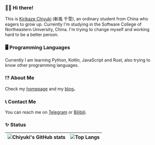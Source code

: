 ### 👋🏼 Hi there!
This is [Kirikaze Chiyuki](https://github.com/chiyuki0325) (斬風 千雪), an ordinary student from China who eagers to grow up. Currently I'm studying in the Software College of Northeastern University, China.
I'm trying to change myself and working hard to be a better person.  

### 🖥️ Programming Languages
Currently I am learning Python, Kotlin, JavaScript and Rust, also trying to know other programming languages.

### ⁉️ About Me
Check my [homepage](https://chyk.ink) and my [blog](https://blog.chyk.ink)。

### 📞 Contact Me
You can reach me on [Telegram](https://t,me/chykink) or [Bilibili](https://space.bilibili.com/485832788).

### ✨ Status
| ![Chiyuki's GitHub stats](https://github-readme-stats.vercel.app/api?username=chiyuki0325&show_icons=true&include_all_commits=true&hide_border=true) | ![Top Langs](https://github-readme-stats.vercel.app/api/top-langs/?username=chiyuki0325&layout=compact&hide_border=true)|
| ---------------- | ---------------- |
